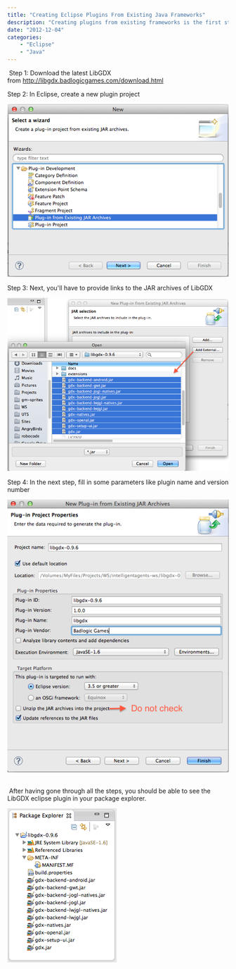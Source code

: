 ```yaml
---
title: "Creating Eclipse Plugins From Existing Java Frameworks"
description: "Creating plugins from existing frameworks is the first step to integrating them in your own Eclipse plugins and RCP clients. In this article we'll look at creating eclipse plugin for the popular library LibGDX"
date: "2012-12-04"
categories:
    - "Eclipse"
    - "Java"
---
```

<p> Step 1: Download the latest LibGDX from <a href="http://libgdx.badlogicgames.com/download.html" target="_self">http://libgdx.badlogicgames.com/download.html</a></p>
<p>Step 2: In Eclipse, create a new plugin project</p>
<p><img src="images/img001.png" alt="" /></p>
<p>Step 3: Next, you'll have to provide links to the JAR archives of LibGDX</p>
<p><img src="../images/img003.png" alt="" /></p>
<p>Step 4: In the next step, fill in some parameters like plugin name and version number</p>
<p><img src="../images/img002.png" alt="" /> </p>
<p> After having gone through all the steps, you should be able to see the LibGDX eclipse plugin in your package explorer.</p>
<p><img src="../images/img004.png" alt="" /></p>
<p> </p>
